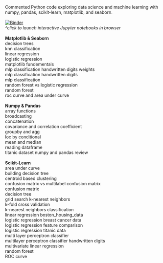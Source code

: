 Commented Python code exploring data science and machine learning with numpy, pandas, scikit-learn, matplotlib, and seaborn.<br><br>
[![Binder](https://mybinder.org/badge_logo.svg)](https://mybinder.org/v2/gh/alandavidgrunberg/data_science_notebooks/HEAD)<br>
<i>^click to launch interactive Jupyter notebooks in browser</i>
<br><br>
<b>Matplotlib & Seaborn</b><br>
decision trees<br>
knn classification<br>
linear regression<br>
logistic regression<br>
matplotlib fundementals<br>
mlp classification handwritten digits weights<br>
mlp classification handwritten digits<br>
mlp classification<br>
random forest vs logistic regression<br>
random forest<br>
roc curve and area under curve
<br><br>
<b>Numpy & Pandas</b><br>
array functions<br>
broadcasting<br>
concatenation<br>
covariance and correlation coefficient<br>
groupby and agg<br>
loc by conditional<br>
mean and median<br>
reading dataframe<br>
titanic dataset numpy and pandas review
<br><br>
<b>Scikit-Learn</b><br>
area under curve<br>
building decision tree<br>
centroid based clustering<br>
confusion matrix vs multilabel confusion matrix<br>
confusion matrix<br>
decision tree<br>
grid search k-nearest neighbors<br>
k-fold cross validation<br>
k-nearest neighbors classification<br>
linear regression boston_housing_data<br>
logistic regression breast cancer data<br>
logistic regression feature comparison<br>
logistic regression titanic data<br>
multi layer perceptron classifier<br>
multilayer perceptron classifier handwritten digits<br>
multivariate linear regression<br>
random forest<br>
ROC curve

